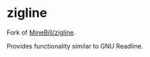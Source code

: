 # zigline

Fork of [MineBill/zigline](https://github.com/MineBill/zigline).

Provides functionality similar to GNU Readline.
